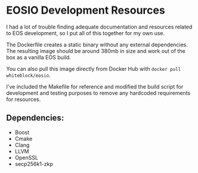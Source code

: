 # EOSIO Development Resources

I had a lot of trouble finding adequate documentation and resources related to EOS development, so I put all of this together for my own use. 

The Dockerfile creates a static binary without any external dependencies. The resulting image should be around 380mb in size and work out of the box as a vanilla EOS build.

You can also pull this image directly from Docker Hub with `docker pull whiteblock/eosio`.

I've included the Makefile for reference and modified the build script for development and testing purposes to remove any hardcoded requirements for resources.

## Dependencies: 
- Boost
- Cmake
- Clang
- LLVM
- OpenSSL
- secp256k1-zkp


